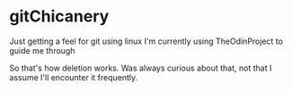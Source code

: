 # gitChicanery

Just getting a feel for git using linux
I'm currently using TheOdinProject to guide me through

So that's how deletion works. Was always curious about that, not that I assume I'll encounter
it frequently.
